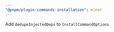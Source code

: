 ```yaml
---
"@pnpm/plugin-commands-installation": minor
---
```


Add `dedupeInjectedDeps` to `InstallCommandOptions`
